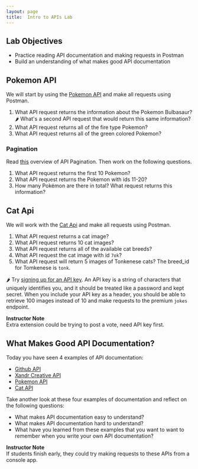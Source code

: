 ```yaml
---
layout: page
title:  Intro to APIs Lab
---
```


## Lab Objectives
* Practice reading API documentation and making requests in Postman
* Build an understanding of what makes good API documentation

## Pokemon API

We will start by using the [Pokemon API](https://pokeapi.co/) and make all requests using Postman.

1. What API request returns the information about the Pokemon Bulbasaur? 🌶️ What's a second API request that would return this same information?
1. What API request returns all of the fire type Pokemon?
1. What API request returns all of the green colored Pokemon?

### Pagination

Read [this](https://developer.digitalchalk.com/document/rest-api-v5/limit-and-offset/) overview of API Pagination. Then work on the following questions.

1. What API request returns the first 10 Pokemon?
1. What API request returns the Pokemon with ids 11-20?
1. How many Pokémon are there in total? What request returns this information?

## Cat Api

We will work with the [Cat Api](https://developers.thecatapi.com/) and make all requests using Postman.

1. What API request returns a cat image?
1. What API request returns 10 cat images?
1. What API request returns all of the available cat breeds?
1. What API request the cat image with id `7ok`?
1. What API request will return 5 images of Tonkenese cats? The breed_id for Tomkenese is `tonk`.

🌶️ Try [signing up for an API key](https://developers.thecatapi.com/view-account/ylX4blBYT9FaoVd6OhvR?report=FJkYOq9tW). An API key is a string of characters that uniquely identifies you, and it should be treated like a password and kept secret. When you include your API key as a header, you should be able to retrieve 100 images instead of 10 and make requests to the premium `jokes` endpoint.

<aside class="instructor-notes" markdown="1">
    <p><strong>Instructor Note</strong><br>Extra extension could be trying to post a vote, need API key first.</p>
</aside>

## What Makes Good API Documentation?

Today you have seen 4 examples of API documentation:
* [Github API](https://docs.github.com/en/rest?apiVersion=2022-11-28)
* [Xandr Creative API](https://docs.xandr.com/bundle/xandr-api/page/creative-service.html)
* [Pokemon API](https://pokeapi.co/)
* [Cat API](https://developers.thecatapi.com/)

Take another look at these four examples of documentation and reflect on the following questions:

* What makes API documentation easy to understand?
* What makes API documentation hard to understand?
* What have you learned from these examples that you want to want to remember when you write your own API documentation?

<aside class="instructor-notes" markdown="1">
    <p><strong>Instructor Note</strong><br>If students finish early, they could try making requests to these APIs from a console app.</p>
</aside>